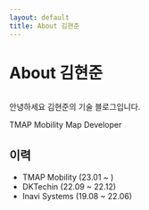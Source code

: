 ```yaml
---
layout: default
title: About 김현준
---
```


<div class="post">
	<h1 class="pageTitle">About 김현준</h1>
	<img src="{{ '/assets/img/portfolio.png' | relative_url }}" alt="">
	<p class="intro">안녕하세요 김현준의 기술 블로그입니다.</p>
	<p>TMAP Mobility Map Developer</p>
	<h2>이력</h2>
	<ul>
		<li>TMAP Mobility (23.01 ~ )</li>
  		<li>DKTechin (22.09 ~ 22.12)</li>
  		<li>Inavi Systems (19.08 ~ 22.06)</li>
  	</ul>
</div>
